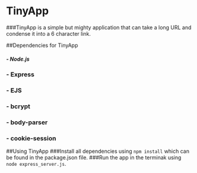 # TinyApp

###TinyApp is a simple but mighty application that can take a long URL and condense it into a 6 character link.


##Dependencies for TinyApp
##### - Node.js
### - Express
### - EJS
### - bcrypt
### - body-parser
### - cookie-session

##Using TinyApp
###Install all dependencies using ```npm install``` which can be found in the package.json file.
###Run the app in the terminak using ```node express_server.js```.
